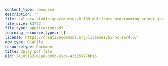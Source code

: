 ```yaml
---
content_type: resource
description: ''
file: /ol-ocw-studio-app/courses/6-189-multicore-programming-primer-january-iap-2007/2410516361a8bb9b91ca43135977bb16_X3_SfVMyE3k.pdf
file_size: 83722
file_type: application/pdf
learning_resource_types: []
license: https://creativecommons.org/licenses/by-nc-sa/4.0/
ocw_type: OCWFile
resourcetype: Document
title: 3play pdf file
uid: 24105163-61a8-bb9b-91ca-43135977bb16
---
```


